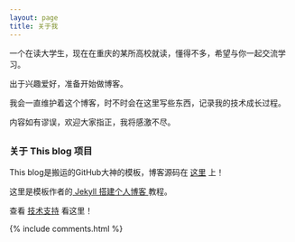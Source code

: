 ```yaml
---
layout: page
title: 关于我 
---
```


一个在读大学生，现在在重庆的某所高校就读，懂得不多，希望与你一起交流学习。

出于兴趣爱好，准备开始做博客。

我会一直维护着这个博客，时不时会在这里写些东西，记录我的技术成长过程。

内容如有谬误，欢迎大家指正，我将感激不尽。


<h2> </h2>  






<h3>  关于 This blog 项目 </h3>  

This blog是搬运的GitHub大神的模板，博客源码在 <a target="_blank" href='https://github.com/leopardpan/leopardpan.github.io/'>这里</a> 上！

这里是模板作者的<a href="/2016/10/jekyll_tutorials1/"> Jekyll 搭建个人博客 </a>
教程。



查看 [技术支持](http://leopardpan.cn/support/) 看这里！

{% include comments.html %}

